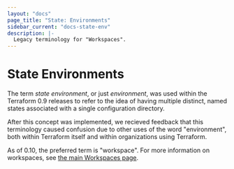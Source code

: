 ```yaml
---
layout: "docs"
page_title: "State: Environments"
sidebar_current: "docs-state-env"
description: |-
  Legacy terminology for "Workspaces".
---
```


# State Environments

The term _state environment_, or just _environment_, was used within the
Terraform 0.9 releases to refer to the idea of having multiple distinct,
named states associated with a single configuration directory.

After this concept was implemented, we recieved feedback that this terminology
caused confusion due to other uses of the word "environment", both within
Terraform itself and within organizations using Terraform.

As of 0.10, the preferred term is "workspace". For more information on
workspaces, see [the main Workspaces page](/docs/state/workspaces.html).
